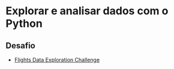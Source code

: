 # Explorar e analisar dados com o Python

## Desafio

- [Flights Data Exploration Challenge](https://github.com/MicrosoftDocs/ml-basics/blob/master/challenges/01%20-%20Flights%20Challenge.ipynb)
